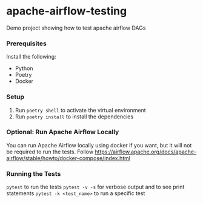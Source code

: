 # apache-airflow-testing
Demo project showing how to test apache airflow DAGs

### Prerequisites
Install the following:
- Python
- Poetry
- Docker

### Setup
1. Run `poetry shell` to activate the virtual environment
2. Run `poetry install` to install the dependencies

### Optional: Run Apache Airflow Locally
You can run Apache Airflow locally using docker if you want, but it will not be required to run the tests. Follow https://airflow.apache.org/docs/apache-airflow/stable/howto/docker-compose/index.html

### Running the Tests
`pytest` to run the tests
`pytest -v -s` for verbose output and to see print statements
`pytest -k <test_name>` to run a specific test